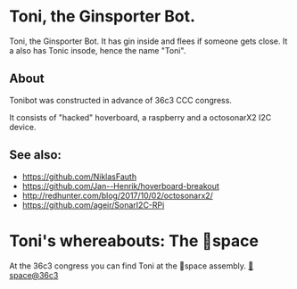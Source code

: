 # Toni, the Ginsporter Bot. 
Toni, the Ginsporter Bot. It has gin inside and flees if someone gets close. It a also has Tonic insode, hence the name "Toni".

## About
Tonibot was constructed in advance of 36c3 CCC congress. 

It consists of "hacked" hoverboard, a raspberry and a octosonarX2 I2C device.

## See also:
* https://github.com/NiklasFauth
* https://github.com/Jan--Henrik/hoverboard-breakout
* http://redhunter.com/blog/2017/10/02/octosonarx2/
* https://github.com/ageir/SonarI2C-RPi

# Toni's whereabouts: The :shrug:space

At the 36c3 congress you can find Toni at the :shrug:space assembly.
[:shrug:space@36c3](https://github.com/derjohn/tonibot/tree/master/assets/shrugspace-location-36c3.png "Map of the :shrug:space assembly at #36c3 congress")

